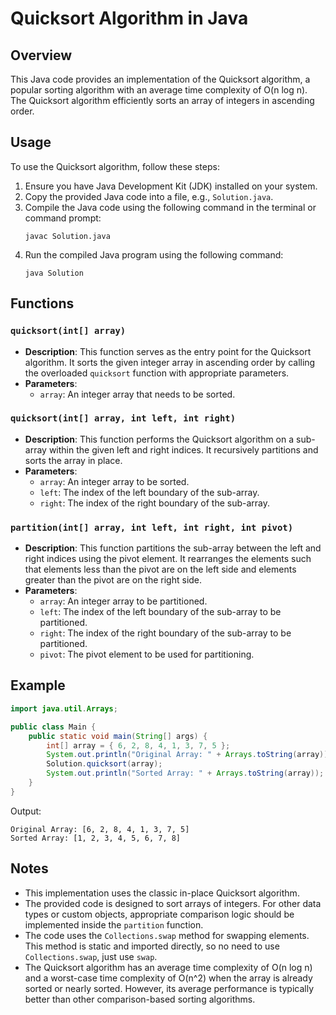# Quicksort Algorithm in Java

## Overview
This Java code provides an implementation of the Quicksort algorithm, a popular sorting algorithm with an average time complexity of O(n log n). The Quicksort algorithm efficiently sorts an array of integers in ascending order.

## Usage
To use the Quicksort algorithm, follow these steps:

1. Ensure you have Java Development Kit (JDK) installed on your system.
2. Copy the provided Java code into a file, e.g., `Solution.java`.
3. Compile the Java code using the following command in the terminal or command prompt:
   ```
   javac Solution.java
   ```
4. Run the compiled Java program using the following command:
   ```
   java Solution
   ```

## Functions

### `quicksort(int[] array)`
- **Description**: This function serves as the entry point for the Quicksort algorithm. It sorts the given integer array in ascending order by calling the overloaded `quicksort` function with appropriate parameters.
- **Parameters**:
    - `array`: An integer array that needs to be sorted.

### `quicksort(int[] array, int left, int right)`
- **Description**: This function performs the Quicksort algorithm on a sub-array within the given left and right indices. It recursively partitions and sorts the array in place.
- **Parameters**:
    - `array`: An integer array to be sorted.
    - `left`: The index of the left boundary of the sub-array.
    - `right`: The index of the right boundary of the sub-array.

### `partition(int[] array, int left, int right, int pivot)`
- **Description**: This function partitions the sub-array between the left and right indices using the pivot element. It rearranges the elements such that elements less than the pivot are on the left side and elements greater than the pivot are on the right side.
- **Parameters**:
    - `array`: An integer array to be partitioned.
    - `left`: The index of the left boundary of the sub-array to be partitioned.
    - `right`: The index of the right boundary of the sub-array to be partitioned.
    - `pivot`: The pivot element to be used for partitioning.

## Example

```java
import java.util.Arrays;

public class Main {
    public static void main(String[] args) {
        int[] array = { 6, 2, 8, 4, 1, 3, 7, 5 };
        System.out.println("Original Array: " + Arrays.toString(array));
        Solution.quicksort(array);
        System.out.println("Sorted Array: " + Arrays.toString(array));
    }
}
```

Output:
```
Original Array: [6, 2, 8, 4, 1, 3, 7, 5]
Sorted Array: [1, 2, 3, 4, 5, 6, 7, 8]
```

## Notes
- This implementation uses the classic in-place Quicksort algorithm.
- The provided code is designed to sort arrays of integers. For other data types or custom objects, appropriate comparison logic should be implemented inside the `partition` function.
- The code uses the `Collections.swap` method for swapping elements. This method is static and imported directly, so no need to use `Collections.swap`, just use `swap`.
- The Quicksort algorithm has an average time complexity of O(n log n) and a worst-case time complexity of O(n^2) when the array is already sorted or nearly sorted. However, its average performance is typically better than other comparison-based sorting algorithms.